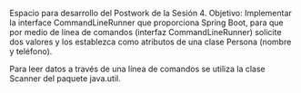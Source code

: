 Espacio para desarrollo del Postwork de la Sesión 4.
Objetivo:
Implementar la interface CommandLineRunner que proporciona Spring Boot, para que por medio de línea de comandos (interfaz CommandLineRunner)
solicite dos valores y los establezca como atributos de una clase Persona (nombre y teléfono).

Para leer datos a través de una línea de comandos se utiliza la clase Scanner del paquete java.util.
